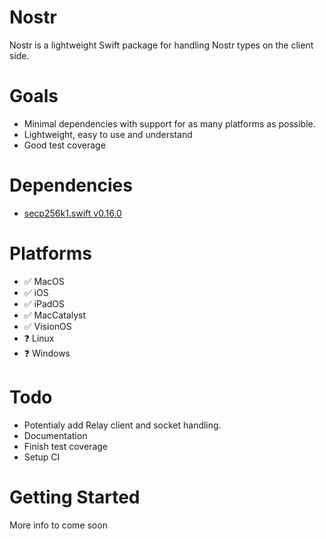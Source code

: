 # Nostr
Nostr is a lightweight Swift package for handling Nostr types on the client side.

# Goals
- Minimal dependencies with support for as many platforms as possible.
- Lightweight, easy to use and understand
- Good test coverage

# Dependencies
- [secp256k1.swift v0.16.0](https://github.com/GigaBitcoin/secp256k1.swift)

# Platforms
- ✅ MacOS
- ✅ iOS
- ✅ iPadOS
- ✅ MacCatalyst
- ✅ VisionOS
- ❓ Linux
- ❓ Windows

# Todo
- Potentialy add Relay client and socket handling. 
- Documentation
- Finish test coverage
- Setup CI

# Getting Started
More info to come soon
